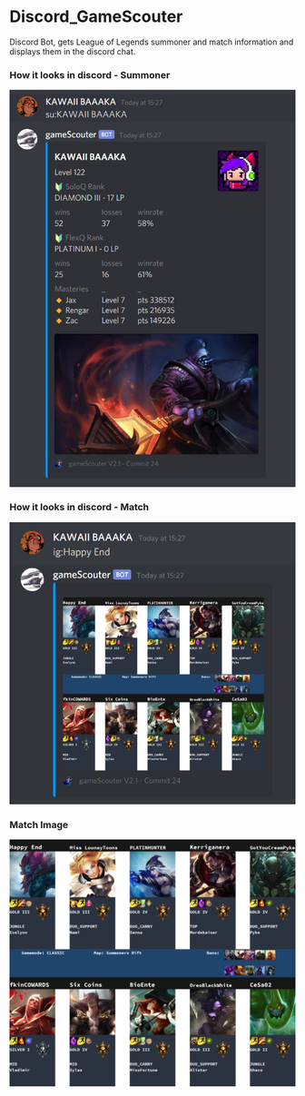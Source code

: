 # Discord_GameScouter
Discord Bot, gets League of Legends summoner and match information and displays them in the discord chat.


### How it looks in discord - Summoner
![screenshot of the bot in discord](https://github.com/BAAAKA/Discord_GameScouter/blob/master/images/summonerImage.PNG)


### How it looks in discord - Match
![screenshot of the bot in discord](https://github.com/BAAAKA/Discord_GameScouter/blob/masterimages//gameImage.PNG)


### Match Image
![match image](https://github.com/BAAAKA/Discord_GameScouter/blob/masterimages//matchImage.png)
